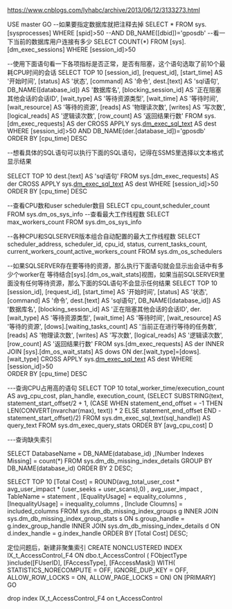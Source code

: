 https://www.cnblogs.com/lyhabc/archive/2013/06/12/3133273.html


 USE master
 GO
 --如果要指定数据库就把注释去掉
 SELECT * FROM sys.[sysprocesses] WHERE [spid]>50 --AND DB_NAME([dbid])='gposdb'
 --看一下当前的数据库用户连接有多少
 SELECT COUNT(*) FROM [sys].[dm_exec_sessions] WHERE [session_id]>50


--使用下面语句看一下各项指标是否正常，是否有阻塞，这个语句选取了前10个最耗CPU时间的会话
 SELECT TOP 10
[session_id],
[request_id],
[start_time] AS '开始时间',
[status] AS '状态',
[command] AS '命令',
dest.[text] AS 'sql语句', 
DB_NAME([database_id]) AS '数据库名',
[blocking_session_id] AS '正在阻塞其他会话的会话ID',
[wait_type] AS '等待资源类型',
[wait_time] AS '等待时间',
[wait_resource] AS '等待的资源',
[reads] AS '物理读次数',
[writes] AS '写次数',
[logical_reads] AS '逻辑读次数',
[row_count] AS '返回结果行数'
FROM sys.[dm_exec_requests] AS der 
CROSS APPLY 
sys.[dm_exec_sql_text](der.[sql_handle]) AS dest 
WHERE [session_id]>50 AND DB_NAME(der.[database_id])='gposdb'  
ORDER BY [cpu_time] DESC

--想看具体的SQL语句可以执行下面的SQL语句，记得在SSMS里选择以文本格式显示结果

SELECT TOP 10 
dest.[text] AS 'sql语句'
FROM sys.[dm_exec_requests] AS der 
CROSS APPLY 
sys.[dm_exec_sql_text](der.[sql_handle]) AS dest 
WHERE [session_id]>50  
ORDER BY [cpu_time] DESC

 --查看CPU数和user scheduler数目
 SELECT cpu_count,scheduler_count FROM sys.dm_os_sys_info
 --查看最大工作线程数
 SELECT max_workers_count FROM sys.dm_os_sys_info


--各种CPU和SQLSERVER版本组合自动配置的最大工作线程数
 SELECT
scheduler_address,
scheduler_id,
cpu_id,
status,
current_tasks_count,
current_workers_count,active_workers_count
FROM sys.dm_os_schedulers

--如果SQLSERVER存在要等待的资源，那么执行下面语句就会显示出会话中有多少个worker在 等待结合[sys].[dm_os_wait_stats]视图，如果当前SQLSERVER里面没有任何等待资源，那么下面的SQL语句不会显示任何结果
SELECT TOP 10
 [session_id],
 [request_id],
 [start_time] AS '开始时间',
 [status] AS '状态',
 [command] AS '命令',
 dest.[text] AS 'sql语句', 
 DB_NAME([database_id]) AS '数据库名',
 [blocking_session_id] AS '正在阻塞其他会话的会话ID',
 der.[wait_type] AS '等待资源类型',
 [wait_time] AS '等待时间',
 [wait_resource] AS '等待的资源',
 [dows].[waiting_tasks_count] AS '当前正在进行等待的任务数',
 [reads] AS '物理读次数',
 [writes] AS '写次数',
 [logical_reads] AS '逻辑读次数',
 [row_count] AS '返回结果行数'
 FROM sys.[dm_exec_requests] AS der 
 INNER JOIN [sys].[dm_os_wait_stats] AS dows 
 ON der.[wait_type]=[dows].[wait_type]
 CROSS APPLY 
 sys.[dm_exec_sql_text](der.[sql_handle]) AS dest 
 WHERE [session_id]>50  
 ORDER BY [cpu_time] DESC


 ---查询CPU占用高的语句
 SELECT TOP 10
   total_worker_time/execution_count AS avg_cpu_cost, plan_handle,
   execution_count,
   (SELECT SUBSTRING(text, statement_start_offset/2 + 1,
      (CASE WHEN statement_end_offset = -1
         THEN LEN(CONVERT(nvarchar(max), text)) * 2
         ELSE statement_end_offset
      END - statement_start_offset)/2)
   FROM sys.dm_exec_sql_text(sql_handle)) AS query_text
FROM sys.dm_exec_query_stats
ORDER BY [avg_cpu_cost] D

---查询缺失索引

SELECT 
    DatabaseName = DB_NAME(database_id)
    ,[Number Indexes Missing] = count(*) 
FROM sys.dm_db_missing_index_details
GROUP BY DB_NAME(database_id)
ORDER BY 2 DESC;



SELECT  TOP 10 
        [Total Cost]  = ROUND(avg_total_user_cost * avg_user_impact * (user_seeks + user_scans),0) 
        , avg_user_impact
        , TableName = statement
        , [EqualityUsage] = equality_columns 
        , [InequalityUsage] = inequality_columns
        , [Include Cloumns] = included_columns
FROM        sys.dm_db_missing_index_groups g 
INNER JOIN    sys.dm_db_missing_index_group_stats s 
       ON s.group_handle = g.index_group_handle 
INNER JOIN    sys.dm_db_missing_index_details d 
       ON d.index_handle = g.index_handle
ORDER BY [Total Cost] DESC;

定位问题后，新建非聚集索引
CREATE NONCLUSTERED INDEX IX_t_AccessControl_F4 ON dbo.t_AccessControl
(
    FObjectType
)include([FUserID], [FAccessType], [FAccessMask]) WITH( STATISTICS_NORECOMPUTE = OFF, IGNORE_DUP_KEY = OFF, ALLOW_ROW_LOCKS = ON, ALLOW_PAGE_LOCKS = ON) ON [PRIMARY]
GO

drop index IX_t_AccessControl_F4 on t_AccessControl